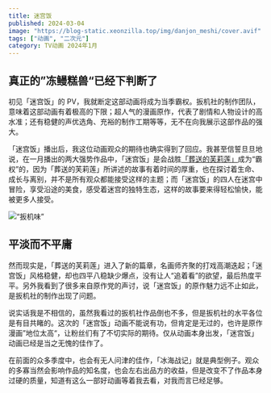 ```yaml
---
title: 迷宫饭
published: 2024-03-04
image: "https://blog-static.xeonzilla.top/img/danjon_meshi/cover.avif"
tags: ["动画", "二次元"]
category: TV动画 2024年1月
---
```

## 真正的”冻鳗糕兽“已经下判断了
初见「迷宫饭」的 PV，我就断定这部动画将成为当季霸权。扳机社的制作团队，意味着这部动画有着极高的下限；超人气的漫画原作，代表了剧情和人物设计的高水准；还有稳健的声优选角、充裕的制作工期等等，无不在向我展示这部作品的强大。

「迷宫饭」播出后，我这位动画观众的期待也确实得到了回应。我甚至信誓旦旦地说，在一月播出的两大强势作品中，「迷宫饭」是会战胜[「葬送的芙莉莲」](/posts/sousou_no_frieren/)成为“霸权”的，因为「葬送的芙莉莲」所讲述的故事有着时间的厚重，也在探讨着生命、成长与离别，并不是所有观众都能接受这样的主题；而「迷宫饭」的四人在迷宫中冒险，享受沿途的美食，感受着迷宫的独特生态，这样的故事要来得轻松愉快，能被更多人接受。

![“扳机味”](https://blog-static.xeonzilla.top/img/danjon_meshi/01.avif "“扳机味”")

## 平淡而不平庸
然而现实是，「葬送的芙莉莲」进入了新的篇章，名画师齐聚的打戏高潮迭起；「迷宫饭」风格稳健，却也四平八稳缺少爆点，没有让人“追着看”的欲望，最后热度平平。另外我看到了很多来自原作党的声讨，说「迷宫饭」的原作魅力远不止如此，是扳机社的制作出现了问题。

说实话我是不相信的，虽然我看过的扳机社作品倒也不多，但是扳机社的水平各位是有目共睹的。这次的「迷宫饭」动画不能说有功，但肯定是无过的，也许是原作漫画”地位太高“，让粉丝们有了不切实际的期待。仅从动画本身出发，「迷宫饭」动画已经是当之无愧的佳作了。

在前面的众多季度中，也会有无人问津的佳作，「冰海战记」就是典型例子。观众的多寡当然会影响作品的知名度，也会左右出品方的收益，但是改变不了作品本身过硬的质量，知道有这么一部好动画等着我去看，对我而言已经足够。
